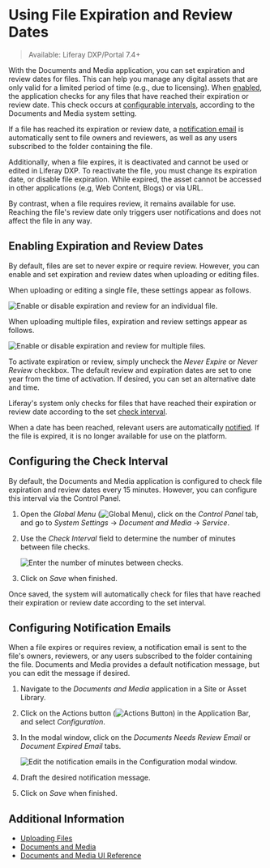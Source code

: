 # Using File Expiration and Review Dates

> Available: Liferay DXP/Portal 7.4+

With the Documents and Media application, you can set expiration and review dates for files. This can help you manage any digital assets that are only valid for a limited period of time (e.g., due to licensing). When [enabled](#enabling-expiration-and-review-dates), the application checks for any files that have reached their expiration or review date. This check occurs at [configurable intervals](#configuring-the-check-interval), according to the Documents and Media system setting.

If a file has reached its expiration or review date, a [notification email](#configuring-notification-emails) is automatically sent to file owners and reviewers, as well as any users subscribed to the folder containing the file.

Additionally, when a file expires, it is deactivated and cannot be used or edited in Liferay DXP. To reactivate the file, you must change its expiration date, or disable file expiration. While expired, the asset cannot be accessed in other applications (e.g, Web Content, Blogs) or via URL.

By contrast, when a file requires review, it remains available for use. Reaching the file's review date only triggers user notifications and does not affect the file in any way.

## Enabling Expiration and Review Dates

By default, files are set to never expire or require review. However, you can enable and set expiration and review dates when uploading or editing files.

When uploading or editing a single file, these settings appear as follows.

![Enable or disable expiration and review for an individual file.](./using-file-expiration-and-review-dates/images/01.png)

When uploading multiple files, expiration and review settings appear as follows.

![Enable or disable expiration and review for multiple files.](./using-file-expiration-and-review-dates/images/02.png)

To activate expiration or review, simply uncheck the *Never Expire* or *Never Review* checkbox. The default review and expiration dates are set to one year from the time of activation. If desired, you can set an alternative date and time.

Liferay's system only checks for files that have reached their expiration or review date according to the set [check interval](#configuring-the-check-interval).

When a date has been reached, relevant users are automatically [notified](#configuring-notification-emails). If the file is expired, it is no longer available for use on the platform.

## Configuring the Check Interval

By default, the Documents and Media application is configured to check file expiration and review dates every 15 minutes. However, you can configure this interval via the Control Panel.

1. Open the *Global Menu* (![Global Menu](../../../images/icon-applications-menu.png)), click on the *Control Panel* tab, and go to *System Settings* &rarr; *Document and Media* &rarr; *Service*.

1. Use the *Check Interval* field to determine the number of minutes between file checks.

   ![Enter the number of minutes between checks.](./using-file-expiration-and-review-dates/images/03.png)

1. Click on *Save* when finished.

Once saved, the system will automatically check for files that have reached their expiration or review date according to the set interval.

## Configuring Notification Emails

When a file expires or requires review, a notification email is sent to the file's owners, reviewers, or any users subscribed to the folder containing the file. Documents and Media provides a default notification message, but you can edit the message if desired.

1. Navigate to the *Documents and Media* application in a Site or Asset Library.

1. Click on the Actions button (![Actions Button](../../../images/icon-actions.png)) in the Application Bar, and select *Configuration*.

1. In the modal window, click on the *Documents Needs Review Email* or *Document Expired Email* tabs.

   ![Edit the notification emails in the Configuration modal window.](./using-file-expiration-and-review-dates/images/04.png)

1. Draft the desired notification message.

1. Click on *Save* when finished.

## Additional Information

* [Uploading Files](./uploading-files.md)
* [Documents and Media](../../documents-and-media.md)
* [Documents and Media UI Reference](../documents-and-media-ui-reference.md)
